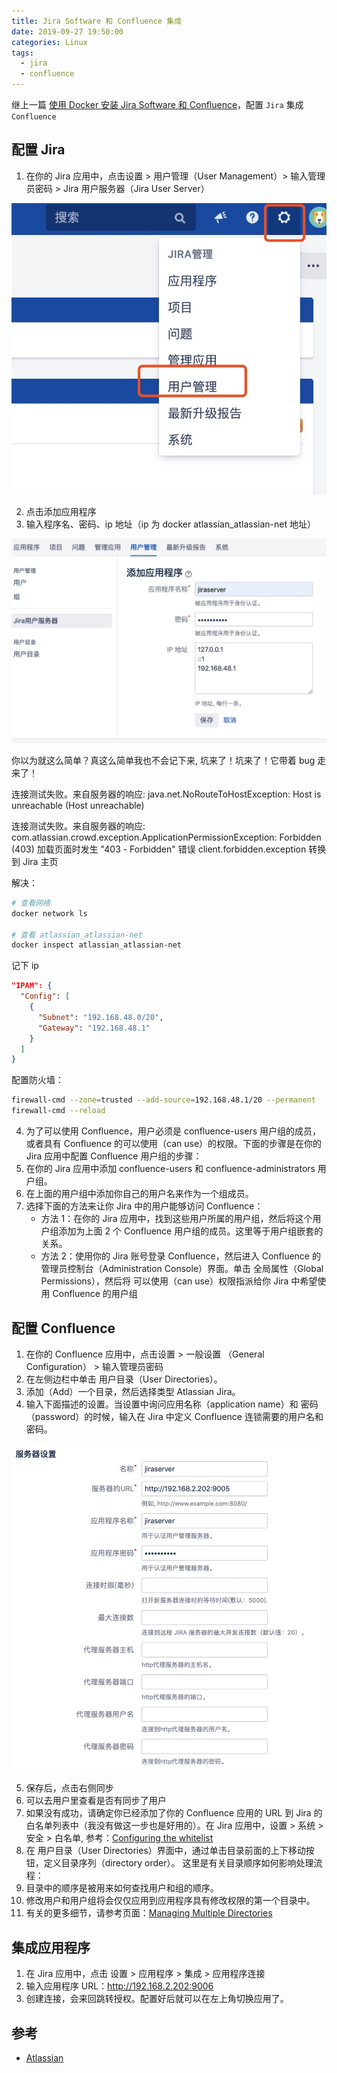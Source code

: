 ```yaml
---
title: Jira Software 和 Confluence 集成
date: 2019-09-27 19:50:00
categories: Linux
tags:
  - jira
  - confluence
---
```


继上一篇 [使用 Docker 安装 Jira Software 和 Confluence](https://xinlc.github.io/2019/09/26/back-end/linux/docker-jira-confluence/)，配置 `Jira` 集成 `Confluence`

<!--more-->

## 配置 Jira

1. 在你的 Jira 应用中，点击设置 > 用户管理（User Management）> 输入管理员密码 > Jira 用户服务器（Jira User Server）

![1][1]

2. 点击添加应用程序
3. 输入程序名、密码、ip 地址（ip 为 docker atlassian_atlassian-net 地址）

![2][2]

你以为就这么简单？真这么简单我也不会记下来, 坑来了！坑来了！它带着 bug 走来了！

连接测试失败。来自服务器的响应:
java.net.NoRouteToHostException: Host is unreachable (Host unreachable)

连接测试失败。来自服务器的响应:
com.atlassian.crowd.exception.ApplicationPermissionException: Forbidden (403) 加载页面时发生 "403 - Forbidden" 错误 client.forbidden.exception 转换到 Jira 主页

解决：

```bash
# 查看网络
docker network ls

# 查看 atlassian_atlassian-net
docker inspect atlassian_atlassian-net
```

记下 ip

```json
"IPAM": {
  "Config": [
    {
      "Subnet": "192.168.48.0/20",
      "Gateway": "192.168.48.1"
    }
  ]
}
```

配置防火墙：

```bash
firewall-cmd --zone=trusted --add-source=192.168.48.1/20 --permanent
firewall-cmd --reload
```

4. 为了可以使用 Confluence，用户必须是 confluence-users 用户组的成员，或者具有 Confluence 的可以使用（can use）的权限。下面的步骤是在你的 Jira 应用中配置 Confluence 用户组的步骤：
1. 在你的 Jira 应用中添加 confluence-users 和 confluence-administrators 用户组。
1. 在上面的用户组中添加你自己的用户名来作为一个组成员。
1. 选择下面的方法来让你 Jira 中的用户能够访问 Confluence：
   - 方法 1：在你的 Jira 应用中，找到这些用户所属的用户组，然后将这个用户组添加为上面 2 个 Confluence 用户组的成员。这里等于用户组嵌套的关系。
   - 方法 2：使用你的 Jira 账号登录 Confluence，然后进入 Confluence 的 管理员控制台（Administration Console）界面。单击 全局属性（Global Permissions），然后将 可以使用（can use）权限指派给你 Jira 中希望使用 Confluence 的用户组

## 配置 Confluence

1. 在你的 Confluence 应用中，点击设置 > 一般设置 （General Configuration） > 输入管理员密码
2. 在左侧边栏中单击 用户目录（User Directories）。
3. 添加（Add）一个目录，然后选择类型 Atlassian Jira。
4. 输入下面描述的设置。当设置中询问应用名称（application name）和 密码（password）的时候，输入在 Jira 中定义 Confluence 连锁需要的用户名和密码。

![3][3]

5. 保存后，点击右侧同步
6. 可以去用户里查看是否有同步了用户
7. 如果没有成功，请确定你已经添加了你的 Confluence 应用的 URL 到 Jira 的白名单列表中（我没有做这一步也是好用的）。在 Jira 应用中，设置 > 系统 > 安全 > 白名单, 参考：[Configuring the whitelist](https://www.cwiki.us/display/CONF6EN/Configuring+the+Whitelist)
8. 在 用户目录（User Directories）界面中，通过单击目录前面的上下移动按钮，定义目录序列（directory order）。
   这里是有关目录顺序如何影响处理流程：
9. 目录中的顺序是被用来如何查找用户和组的顺序。
10. 修改用户和用户组将会仅仅应用到应用程序具有修改权限的第一个目录中。
11. 有关的更多细节，请参考页面：[Managing Multiple Directories](https://www.cwiki.us/display/CONFLUENCEWIKI/Managing+Multiple+Directories)

## 集成应用程序

1. 在 Jira 应用中，点击 设置 > 应用程序 > 集成 > 应用程序连接
2. 输入应用程序 URL：http://192.168.2.202:9006
3. 创建连接，会来回跳转授权。配置好后就可以在左上角切换应用了。

[1]: /images/linux/jira-integration-confluence/1.jpg
[2]: /images/linux/jira-integration-confluence/2.jpg
[3]: /images/linux/jira-integration-confluence/3.jpg

## 参考

- [Atlassian](https://www.atlassian.com/)
